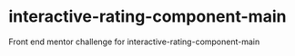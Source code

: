 # interactive-rating-component-main
Front end mentor challenge for interactive-rating-component-main
